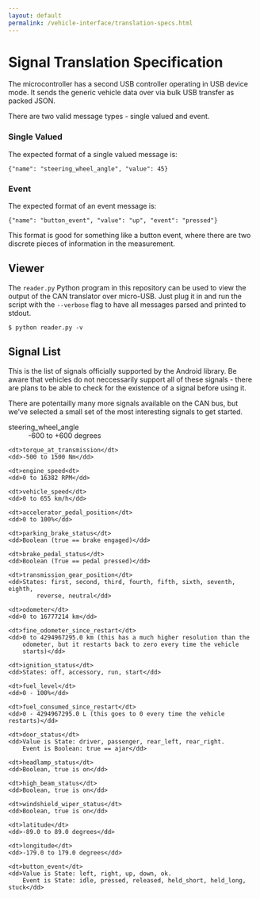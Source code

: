 ```yaml
---
layout: default
permalink: /vehicle-interface/translation-specs.html
---
```


Signal Translation Specification
=============

The microcontroller has a second USB controller operating in USB device mode. It
sends the generic vehicle data over via bulk USB transfer as packed JSON.

There are two valid message types - single valued and event.

### Single Valued

The expected format of a single valued message is:

    {"name": "steering_wheel_angle", "value": 45}

### Event

The expected format of an event message is:

    {"name": "button_event", "value": "up", "event": "pressed"}

This format is good for something like a button event, where there are two
discrete pieces of information in the measurement.

## Viewer

The `reader.py` Python program in this repository can be used to view the output
of the CAN translator over micro-USB. Just plug it in and run the script with
the `--verbose` flag to have all messages parsed and printed to stdout.

    $ python reader.py -v

## Signal List

This is the list of signals officially supported by the Android library. Be
aware that vehicles do not neccessarily support all of these signals - there are
plans to be able to check for the existence of a signal before using it.

There are potentailly many more signals available on the CAN bus, but we've
selected a small set of the most interesting signals to get started.

<dl>
    <dt>steering_wheel_angle</dt>
    <dd>-600 to +600 degrees</dd>

    <dt>torque_at_transmission</dt>
    <dd>-500 to 1500 Nm</dd>

    <dt>engine_speed<dt>
    <dd>0 to 16382 RPM</dd>

    <dt>vehicle_speed</dt>
    <dd>0 to 655 km/h</dd>

    <dt>accelerator_pedal_position</dt>
    <dd>0 to 100%</dd>

    <dt>parking_brake_status</dt>
    <dd>Boolean (true == brake engaged)</dd>

    <dt>brake_pedal_status</dt>
    <dd>Boolean (True == pedal pressed)</dd>

    <dt>transmission_gear_position</dt>
    <dd>States: first, second, third, fourth, fifth, sixth, seventh, eighth,
            reverse, neutral</dd>

    <dt>odometer</dt>
    <dd>0 to 16777214 km</dd>

    <dt>fine_odometer_since_restart</dt>
    <dd>0 to 4294967295.0 km (this has a much higher resolution than the
        odometer, but it restarts back to zero every time the vehicle
        starts)</dd>

    <dt>ignition_status</dt>
    <dd>States: off, accessory, run, start</dd>

    <dt>fuel_level</dt>
    <dd>0 - 100%</dd>

    <dt>fuel_consumed_since_restart</dt>
    <dd>0 - 4294967295.0 L (this goes to 0 every time the vehicle restarts)</dd>

    <dt>door_status</dt>
    <dd>Value is State: driver, passenger, rear_left, rear_right.
        Event is Boolean: true == ajar</dd>

    <dt>headlamp_status</dt>
    <dd>Boolean, true is on</dd>

    <dt>high_beam_status</dt>
    <dd>Boolean, true is on</dd>

    <dt>windshield_wiper_status</dt>
    <dd>Boolean, true is on</dd>

    <dt>latitude</dt>
    <dd>-89.0 to 89.0 degrees</dd>

    <dt>longitude</dt>
    <dd>-179.0 to 179.0 degrees</dd>

    <dt>button_event</dt>
    <dd>Value is State: left, right, up, down, ok.
        Event is State: idle, pressed, released, held_short, held_long, stuck</dd>
</dl>
